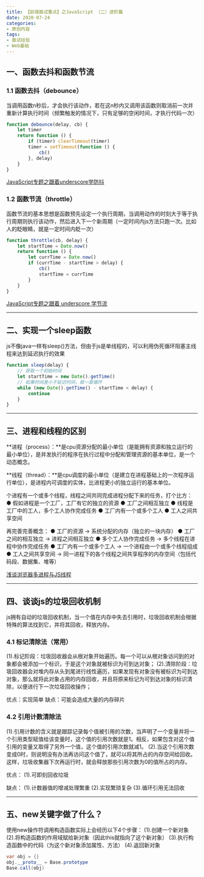 ```yaml
---
title: 【前端面试重点】之JavaScript （二）进阶篇
date: 2020-07-24
categories: 
- 原创内容
tags: 
- 面试经验
- Web基础
---
```


## 一、函数去抖和函数节流

### 1.1 函数去抖（debounce）

当调用函数n秒后，才会执行该动作，若在这n秒内又调用该函数则取消前一次并重新计算执行时间（频繁触发的情况下，只有足够的空闲时间，才执行代码一次）

```jsx
function debounce(delay, cb) {
    let timer
    return function () {
        if (timer) clearTimeout(timer)
        timer = setTimeout(function () {
            cb()
        }, delay)
    }
}
```

[JavaScript专题之跟着underscore学防抖](https://links.jianshu.com/go?to=https%3A%2F%2Fgithub.com%2Fmqyqingfeng%2FBlog%2Fissues%2F22)



### 1.2 函数节流（throttle）

函数节流的基本思想是函数预先设定一个执行周期，当调用动作的时刻大于等于执行周期则执行该动作，然后进入下一个新周期（一定时间内js方法只跑一次。比如人的眨眼睛，就是一定时间内眨一次）

```jsx
function throttle(cb, delay) {
    let startTime = Date.now()
    return function () {
        let currTime = Date.now()
        if (currTime - startTime > delay) {
            cb()
            startTime = currTime
        }
    }
}
```

[JavaScript专题之跟着 underscore 学节流](https://links.jianshu.com/go?to=https%3A%2F%2Fgithub.com%2Fmqyqingfeng%2FBlog%2Fissues%2F26)

----



## 二、实现一个sleep函数

js不像java一样有sleep()方法，但由于js是单线程的，可以利用伪死循环阻塞主线程来达到延迟执行的效果

```jsx
function sleep(delay) {
    // 获取一个初始时间
    let startTime = new Date().getTime()
    // 如果时间差小于延迟时间，就一直循环
    while (new Date().getTime() - startTime < delay) {
        continue
    }
}
```

----



## 三、进程和线程的区别

**进程（process）：**是cpu资源分配的最小单位（是能拥有资源和独立运行的最小单位），是并发执行的程序在执行过程中分配和管理资源的基本单位，是一个动态概念。

**线程（thread）：**是cpu调度的最小单位（是建立在进程基础上的一次程序运行单位），是进程内可调度的实体，比进程更小的独立运行的基本单位。

个进程有一个或多个线程，线程之间共同完成进程分配下来的任务，打个比方：
 ● 假如进程是一个工厂，工厂有它的独立的资源
 ● 工厂之间相互独立
 ● 线程是工厂中的工人，多个工人协作完成任务
 ● 工厂内有一个或多个工人
 ● 工人之间共享空间

再完善完善概念：
 ● 工厂的资源 -> 系统分配的内存（独立的一块内存）
 ● 工厂之间的相互独立 -> 进程之间相互独立
 ● 多个工人协作完成任务 -> 多个线程在进程中协作完成任务
 ● 工厂内有一个或多个工人 -> 一个进程由一个或多个线程组成
 ● 工人之间共享空间 -> 同一进程下的各个线程之间共享程序的内存空间（包括代码段、数据集、堆等）

[浅谈浏览器多进程与JS线程](https://links.jianshu.com/go?to=https%3A%2F%2Fsegmentfault.com%2Fa%2F1190000013083967)

----



## 四、谈谈js的垃圾回收机制

js拥有自动的垃圾回收机制，当一个值在内存中失去引用时，垃圾回收机制会根据特殊的算法找到它，并将其回收，释放内存。

### 4.1 标记清除法（常用）

 (1).标记阶段：垃圾回收器会从根对象开始遍历。每一个可以从根对象访问到的对象都会被添加一个标识，于是这个对象就被标识为可到达对象；
 (2).清除阶段：垃圾回收器会对堆内存从头到尾进行线性遍历，如果发现有对象没有被标识为可到达对象，那么就将此对象占用的内存回收，并且将原来标记为可到达对象的标识清除，以便进行下一次垃圾回收操作；

优点：实现简单
 缺点：可能会造成大量的内存碎片

### 4.2 引用计数清除法

 (1).引用计数的含义就是跟踪记录每个值被引用的次数，当声明了一个变量并将一个引用类型赋值给该变量时，这个值的引用次数就是1。相反，如果包含对这个值引用的变量又取得了另外一个值，这个值的引用次数就减1。
 (2).当这个引用次数变成0时，则说明没有办法再访问这个值了，就可以将其所占的内存空间给回收。这样，垃圾收集器下次再运行时，就会释放那些引用次数为0的值所占的内存。

优点：
 (1).可即刻回收垃圾

缺点：
 (1).计数器值的增减处理繁重
 (2).实现繁琐复杂
 (3).循环引用无法回收

----



## 五、new关键字做了什么？

使用new操作符调用构造函数实际上会经历以下4个步骤：
 (1).创建一个新对象
 (2).将构造函数的作用域赋给新对象（因此this就指向了这个新对象）
 (3).执行构造函数中的代码（为这个新对象添加属性、方法）
 (4).返回新对象

```csharp
var obj = {}
obj.__proto__ = Base.prototype
Base.call(obj)
```
